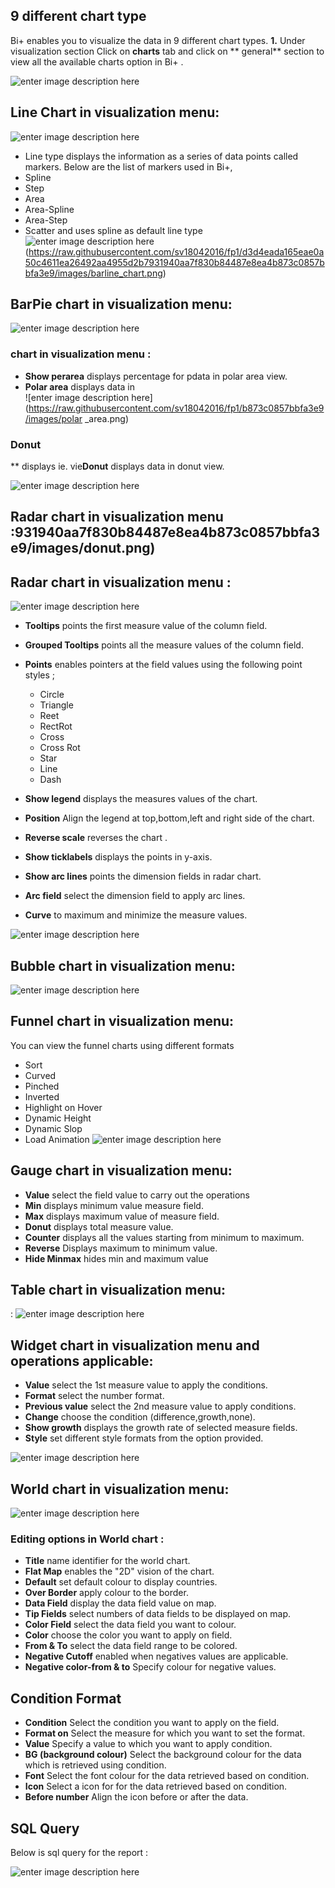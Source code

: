 ## 9 different chart type

Bi+ enables you to visualize the data in 9 different chart types.
**1.** Under visualization section Click on **charts** tab and click on ** general** section to view all the available charts option in Bi+ .

![enter image description here](https://raw.githubusercontent.com/sv18042016/fp1/3710ac3eed2b9f9c4f8cee76118256359b3e83cc/images/charts.png)

## Line Chart in visualization menu:
 ![enter image description here](https://raw.githubusercontent.com/sv18042016/fp1/931940aa7f830b84487e8ea4b873c0857bbfa3e9/images/line_chart.png)
 - Line type displays the information as a series of data points called markers.
Below are the list of markers used in Bi+, 
- Spline 
- Step
- Area
- Area-Spline
- Area-Step
- Scatter and uses spline as default line type
![enter image description here](https://raw.githubusercontent.com/sv18042016/fp1/d3d4eada165eae0a50c4611ea26492aa4955d2b7931940aa7f830b84487e8ea4b873c0857bbfa3e9/images/barline_chart.png)
(https://raw.githubusercontent.com/sv18042016/fp1/d3d4eada165eae0a50c4611ea26492aa4955d2b7931940aa7f830b84487e8ea4b873c0857bbfa3e9/images/barline_chart.png)

## BarPie chart in visualization menu:

![enter image description here](https://raw.githubusercontent.com/sv18042016/fp1/931940aa7f830b84487e8ea450d8394be0b51c1be62b6a079fd7d0a88a35fa82b873c0857bbfa3e9/images/_chart.png)

###  chart in visualization menu :
- **Show perarea**  displays percentage for pdata in polar area view.
- **Polar area** displays data in  
![enter image description here](https://raw.githubusercontent.com/sv18042016/fp1/b873c0857bbfa3e9/images/polar _area.png)

### Donut 

 ** displays ie.
vie**Donut** displays data in  donut view.

![enter image description here](https://raw.githubusercontent.com/sv18042016/fp1/c66214b2148edec3d66478d025613df820473d76/images/_chart.png)

## Radar chart in visualization menu :931940aa7f830b84487e8ea4b873c0857bbfa3e9/images/donut.png)

## Radar chart in visualization menu :
![enter image description here](https://raw.githubusercontent.com/sv18042016/fp1//images/radar_chart.png)

- **Tooltips** points the first measure value of the column field.

- **Grouped Tooltips** points all the measure values of the column field.


- **Points** enables pointers at the field values using the following point styles ;
  - Circle
  -  Triangle
  - Reet
  - RectRot
  - Cross
  - Cross Rot
  - Star
  - Line
  - Dash
- **Show legend** displays the measures values of the chart.


- **Position** Align the legend at top,bottom,left and right side of the chart.


- **Reverse scale** reverses the chart .

- **Show ticklabels** displays the points in y-axis.
- **Show arc lines** points the dimension fields in radar chart.
- **Arc field** select the dimension field to apply arc lines.
- **Curve** to maximum and minimize the measure values.

![enter image description here](https://raw.githubusercontent.com/sv18042016/fp1/8c388ee908e66225a1da14cb36218e1a29087ff1/images/radar_chart.png)

## Bubble chart in visualization menu:

![enter image description here](https://raw.githubusercontent.com/sv18042016/fp1/ec5924d5adfe6b89f890004c73f4af93ab62f8c6931940aa7f830b84487e8ea4/images/bubble_chart.png)


## Funnel chart in visualization menu:

You can view the funnel charts using different formats
 - Sort 
 - Curved
 -  Pinched 
 - Inverted
 -  Highlight on Hover 
 - Dynamic Height   
 - Dynamic Slop 
 - Load Animation
![enter image description here](https://raw.githubusercontent.com/sv18042016/fp1/d696d15bd213206d95a7c0ba73396857aeb0e7de931940aa7f830b84487e8ea4/images/funnel_chart.png)

##  Gauge chart in visualization menu:

- **Value** select the field value to carry out the operations
- **Min** displays minimum value measure field.
- **Max** displays maximum value of measure field.
- **Donut** displays total measure value.
- **Counter** displays all the values starting from minimum to maximum.
- **Reverse** Displays maximum to minimum value.
- **Hide Minmax**  hides min and maximum value

## Table chart in visualization menu:
:
![enter image description here](https://raw.githubusercontent.com/sv18042016/fp1/717c0f965ba7ecb18b850c5be7da86e667de298b931940aa7f830b84487e8ea4b873c0857bbfa3e9/images/table_chart.png)

## Widget chart in visualization menu and operations applicable:
- **Value** select the 1st measure value to apply the conditions.
- **Format** select the number format.
- **Previous value** select the 2nd measure value to apply conditions.
- **Change** choose the condition (difference,growth,none).
- **Show growth** displays the growth rate of selected measure fields.
- **Style** set different style formats from the option provided.

![enter image description here](https://raw.githubusercontent.com/sv18042016/fp1/28fb94f1198bb83b0c3ecd8244bed8c91fef3f7fb873c0857bbfa3e9/images/widget_chart.png)

##  World chart in visualization menu:

![enter image description here](https://raw.githubusercontent.com/sv18042016/fp1/fa5a5ec1ca971ffeed2d834874ab8905fc50bd31/images/world.png)

### Editing options in World chart :

- **Title** name identifier for the world chart.
- **Flat Map** enables the "2D" vision of the chart.
- **Default** set default colour to display countries.
- **Over Border** apply colour to the border.
- **Data Field** display the data field value on map.	
- **Tip Fields** select numbers of data fields to be displayed on map.
- **Color Field** select the data field you want to colour.
- **Color** choose the color you want to apply on field.
- **From & To** select the data field range to be colored.
- **Negative Cutoff** enabled when negatives values are applicable.
- **Negative color-from & to** Specify colour for negative values.


## Condition Format     

- **Condition** Select the condition you want to apply on the field.
- **Format on** Select the measure for which you want to set the format.
- **Value** Specify a value to which you want to apply condition. 
- **BG (background colour)** Select the background colour for the data which is retrieved using condition.
- **Font** Select the font colour for the data retrieved based on condition.
- **Icon** Select a icon for for the data retrieved based on condition.
- **Before number** Align the icon before or after the data.

## SQL Query 

Below is sql query for the report :

![enter image description here](https://raw.githubusercontent.com/sv18042016/fp1/cb3255937763c7b895145485b1da69d33684c675/images/sql.png)
<!--stackedit_data:
eyJoaXN0b3J5IjpbMjE5MDMxMTA3LC0xMTk2MDE2ODMyLC0xOT
Q4MjMyMjU1LDQ2NzkwNjIyNF19
-->